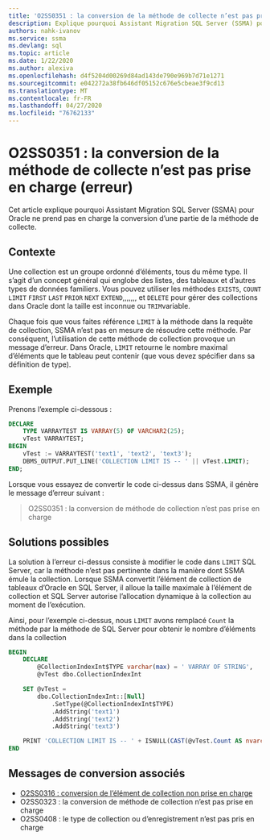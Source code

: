 ```yaml
---
title: 'O2SS0351 : la conversion de la méthode de collecte n’est pas prise en charge (erreur)'
description: Explique pourquoi Assistant Migration SQL Server (SSMA) pour Oracle ne prend pas en charge la conversion d’une partie de la méthode de collection.
authors: nahk-ivanov
ms.service: ssma
ms.devlang: sql
ms.topic: article
ms.date: 1/22/2020
ms.author: alexiva
ms.openlocfilehash: d4f5204d00269d84ad143de790e969b7d71e1271
ms.sourcegitcommit: e042272a38fb646df05152c676e5cbeae3f9cd13
ms.translationtype: MT
ms.contentlocale: fr-FR
ms.lasthandoff: 04/27/2020
ms.locfileid: "76762133"
---
```

# <a name="o2ss0351-conversion-of-collection-method-not-supported-error"></a>O2SS0351 : la conversion de la méthode de collecte n’est pas prise en charge (erreur)

Cet article explique pourquoi Assistant Migration SQL Server (SSMA) pour Oracle ne prend pas en charge la conversion d’une partie de la méthode de collecte.

## <a name="background"></a>Contexte

Une collection est un groupe ordonné d’éléments, tous du même type. Il s’agit d’un concept général qui englobe des listes, des tableaux et d’autres types de données familiers. Vous pouvez utiliser les méthodes `EXISTS`, `COUNT` `LIMIT` `FIRST` `LAST` `PRIOR` `NEXT` `EXTEND`,,,,,,, et `DELETE` pour gérer des collections dans Oracle dont la taille est inconnue ou `TRIM`variable.

Chaque fois que vous faites référence `LIMIT` à la méthode dans la requête de collection, SSMA n’est pas en mesure de résoudre cette méthode. Par conséquent, l’utilisation de cette méthode de collection provoque un message d’erreur. Dans Oracle, `LIMIT` retourne le nombre maximal d’éléments que le tableau peut contenir (que vous devez spécifier dans sa définition de type).

## <a name="example"></a>Exemple

Prenons l’exemple ci-dessous :

```sql
DECLARE
    TYPE VARRAYTEST IS VARRAY(5) OF VARCHAR2(25);
    vTest VARRAYTEST;
BEGIN
    vTest := VARRAYTEST('text1', 'text2', 'text3');
    DBMS_OUTPUT.PUT_LINE('COLLECTION LIMIT IS -- ' || vTest.LIMIT);
END;
```

Lorsque vous essayez de convertir le code ci-dessus dans SSMA, il génère le message d’erreur suivant :

> O2SS0351 : la conversion de méthode de collection n’est pas prise en charge

## <a name="possible-remedies"></a>Solutions possibles

La solution à l’erreur ci-dessus consiste à modifier le code dans `LIMIT` SQL Server, car la méthode n’est pas pertinente dans la manière dont SSMA émule la collection. Lorsque SSMA convertit l’élément de collection de tableaux d’Oracle en SQL Server, il alloue la taille maximale à l’élément de collection et SQL Server autorise l’allocation dynamique à la collection au moment de l’exécution.

Ainsi, pour l’exemple ci-dessus, nous `LIMIT` avons remplacé `Count` la méthode par la méthode de SQL Server pour obtenir le nombre d’éléments dans la collection

```sql
BEGIN
    DECLARE
        @CollectionIndexInt$TYPE varchar(max) = ' VARRAY OF STRING',
        @vTest dbo.CollectionIndexInt

    SET @vTest =
        dbo.CollectionIndexInt::[Null]
            .SetType(@CollectionIndexInt$TYPE)
            .AddString('text1')
            .AddString('text2')
            .AddString('text3')

    PRINT 'COLLECTION LIMIT IS -- ' + ISNULL(CAST(@vTest.Count AS nvarchar(max)), '')
END
```

## <a name="related-conversion-messages"></a>Messages de conversion associés

* [O2SS0316 : conversion de l’élément de collection non prise en charge](o2ss0408.md)
* O2SS0323 : la conversion de méthode de collection n’est pas prise en charge
* O2SS0408 : le type de collection ou d’enregistrement n’est pas pris en charge

